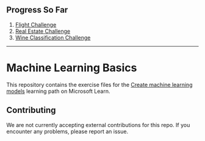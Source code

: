 ## Progress So Far
1) [Flight Challenge](https://github.com/Tyler-Hilbert/ml-basics/blob/master/challenges/Flight_Challenge.ipynb)  
2) [Real Estate Challenge](https://github.com/Tyler-Hilbert/ml-basics/blob/master/challenges/RealEstate_Challenge.ipynb)  
3) [Wine Classification Challenge](https://github.com/Tyler-Hilbert/ml-basics/blob/master/challenges/WineClassification_Challenge.ipynb)  

-------------------------------------------------------------------  


# Machine Learning Basics

This repository contains the exercise files for the [Create machine learning models](https://docs.microsoft.com/learn/paths/create-machine-learn-models/) learning path on Microsoft Learn.

## Contributing

We are not currently accepting external contributions for this repo. If you encounter any problems, please report an issue.
